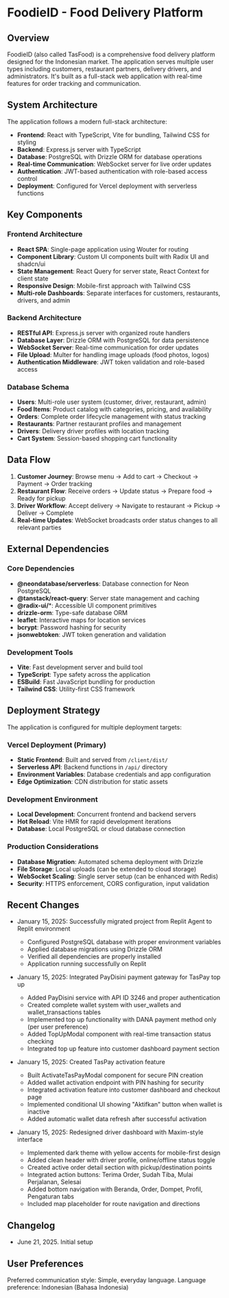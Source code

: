 # FoodieID - Food Delivery Platform

## Overview

FoodieID (also called TasFood) is a comprehensive food delivery platform designed for the Indonesian market. The application serves multiple user types including customers, restaurant partners, delivery drivers, and administrators. It's built as a full-stack web application with real-time features for order tracking and communication.

## System Architecture

The application follows a modern full-stack architecture:

- **Frontend**: React with TypeScript, Vite for bundling, Tailwind CSS for styling
- **Backend**: Express.js server with TypeScript
- **Database**: PostgreSQL with Drizzle ORM for database operations
- **Real-time Communication**: WebSocket server for live order updates
- **Authentication**: JWT-based authentication with role-based access control
- **Deployment**: Configured for Vercel deployment with serverless functions

## Key Components

### Frontend Architecture
- **React SPA**: Single-page application using Wouter for routing
- **Component Library**: Custom UI components built with Radix UI and shadcn/ui
- **State Management**: React Query for server state, React Context for client state
- **Responsive Design**: Mobile-first approach with Tailwind CSS
- **Multi-role Dashboards**: Separate interfaces for customers, restaurants, drivers, and admin

### Backend Architecture
- **RESTful API**: Express.js server with organized route handlers
- **Database Layer**: Drizzle ORM with PostgreSQL for data persistence
- **WebSocket Server**: Real-time communication for order updates
- **File Upload**: Multer for handling image uploads (food photos, logos)
- **Authentication Middleware**: JWT token validation and role-based access

### Database Schema
- **Users**: Multi-role user system (customer, driver, restaurant, admin)
- **Food Items**: Product catalog with categories, pricing, and availability
- **Orders**: Complete order lifecycle management with status tracking
- **Restaurants**: Partner restaurant profiles and management
- **Drivers**: Delivery driver profiles with location tracking
- **Cart System**: Session-based shopping cart functionality

## Data Flow

1. **Customer Journey**: Browse menu → Add to cart → Checkout → Payment → Order tracking
2. **Restaurant Flow**: Receive orders → Update status → Prepare food → Ready for pickup
3. **Driver Workflow**: Accept delivery → Navigate to restaurant → Pickup → Deliver → Complete
4. **Real-time Updates**: WebSocket broadcasts order status changes to all relevant parties

## External Dependencies

### Core Dependencies
- **@neondatabase/serverless**: Database connection for Neon PostgreSQL
- **@tanstack/react-query**: Server state management and caching
- **@radix-ui/***: Accessible UI component primitives
- **drizzle-orm**: Type-safe database ORM
- **leaflet**: Interactive maps for location services
- **bcrypt**: Password hashing for security
- **jsonwebtoken**: JWT token generation and validation

### Development Tools
- **Vite**: Fast development server and build tool
- **TypeScript**: Type safety across the application
- **ESBuild**: Fast JavaScript bundling for production
- **Tailwind CSS**: Utility-first CSS framework

## Deployment Strategy

The application is configured for multiple deployment targets:

### Vercel Deployment (Primary)
- **Static Frontend**: Built and served from `/client/dist/`
- **Serverless API**: Backend functions in `/api/` directory
- **Environment Variables**: Database credentials and app configuration
- **Edge Optimization**: CDN distribution for static assets

### Development Environment
- **Local Development**: Concurrent frontend and backend servers
- **Hot Reload**: Vite HMR for rapid development iterations
- **Database**: Local PostgreSQL or cloud database connection

### Production Considerations
- **Database Migration**: Automated schema deployment with Drizzle
- **File Storage**: Local uploads (can be extended to cloud storage)
- **WebSocket Scaling**: Single server setup (can be enhanced with Redis)
- **Security**: HTTPS enforcement, CORS configuration, input validation

## Recent Changes

- January 15, 2025: Successfully migrated project from Replit Agent to Replit environment
  - Configured PostgreSQL database with proper environment variables
  - Applied database migrations using Drizzle ORM
  - Verified all dependencies are properly installed
  - Application running successfully on Replit

- January 15, 2025: Integrated PayDisini payment gateway for TasPay top up
  - Added PayDisini service with API ID 3246 and proper authentication
  - Created complete wallet system with user_wallets and wallet_transactions tables
  - Implemented top up functionality with DANA payment method only (per user preference)
  - Added TopUpModal component with real-time transaction status checking
  - Integrated top up feature into customer dashboard payment section

- January 15, 2025: Created TasPay activation feature
  - Built ActivateTasPayModal component for secure PIN creation
  - Added wallet activation endpoint with PIN hashing for security
  - Integrated activation feature into customer dashboard and checkout page
  - Implemented conditional UI showing "Aktifkan" button when wallet is inactive
  - Added automatic wallet data refresh after successful activation

- January 15, 2025: Redesigned driver dashboard with Maxim-style interface
  - Implemented dark theme with yellow accents for mobile-first design
  - Added clean header with driver profile, online/offline status toggle
  - Created active order detail section with pickup/destination points
  - Integrated action buttons: Terima Order, Sudah Tiba, Mulai Perjalanan, Selesai
  - Added bottom navigation with Beranda, Order, Dompet, Profil, Pengaturan tabs
  - Included map placeholder for route navigation and directions

## Changelog

- June 21, 2025. Initial setup

## User Preferences

Preferred communication style: Simple, everyday language.
Language preference: Indonesian (Bahasa Indonesia)